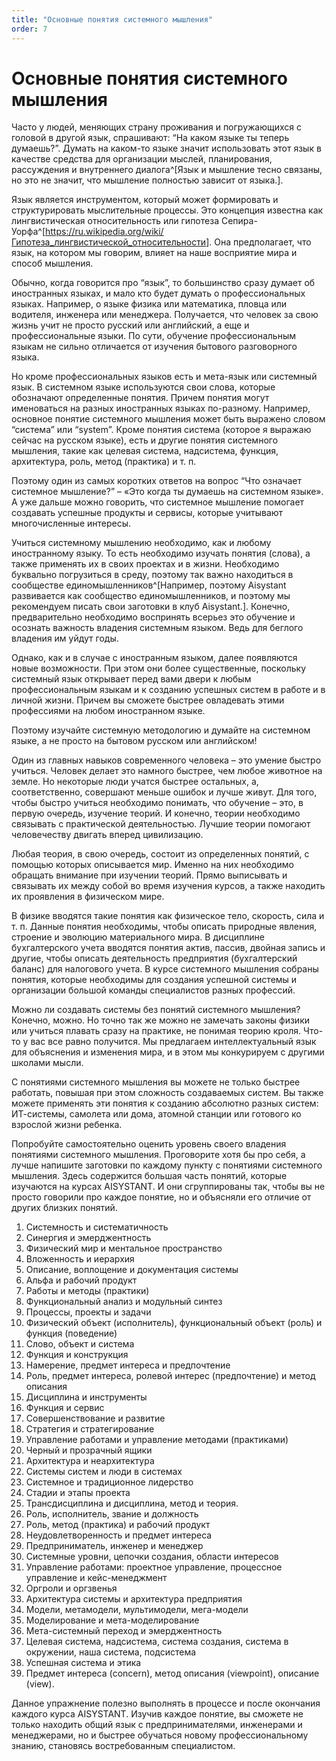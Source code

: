 ```yaml
---
title: "Основные понятия системного мышления"
order: 7
---
```


# Основные понятия системного мышления



Часто у людей, меняющих страну проживания и погружающихся с головой в другой язык, спрашивают: “На каком языке ты теперь думаешь?”. Думать на каком-то языке значит использовать этот язык в качестве средства для организации мыслей, планирования, рассуждения и внутреннего диалога^[Язык и мышление тесно связаны, но это не значит, что мышление полностью зависит от языка.].

Язык является инструментом, который может формировать и структурировать мыслительные процессы. Это концепция известна как лингвистическая относительность или гипотеза Сепира-Уорфа^[<https://ru.wikipedia.org/wiki/Гипотеза_лингвистической_относительности>]. Она предполагает, что язык, на котором мы говорим, влияет на наше восприятие мира и способ мышления.

Обычно, когда говорится про “язык”, то большинство сразу думает об иностранных языках, и мало кто будет думать о профессиональных языках. Например, о языке физика или математика, пловца или водителя, инженера или менеджера. Получается, что человек за свою жизнь учит не просто русский или английский, а еще и профессиональные языки. По сути, обучение профессиональным языкам не сильно отличается от изучения бытового разговорного языка.

Но кроме профессиональных языков есть и мета-язык или системный язык. В системном языке используются свои слова, которые обозначают определенные понятия. Причем понятия могут именоваться на разных иностранных языках по-разному. Например, основное понятие системного мышления может быть выражено словом “система” или “system”. Кроме понятия система (которое я выражаю сейчас на русском языке), есть и другие понятия системного мышления, такие как целевая система, надсистема, функция, архитектура, роль, метод (практика) и т. п.

Поэтому один из самых коротких ответов на вопрос “Что означает системное мышление?” – «Это когда ты думаешь на системном языке». А уже дальше можно говорить, что системное мышление помогает создавать успешные продукты и сервисы, которые учитывают многочисленные интересы.

Учиться системному мышлению необходимо, как и любому иностранному языку. То есть необходимо изучать понятия (слова), а также применять их в своих проектах и в жизни. Необходимо буквально погрузиться в среду, поэтому так важно находиться в сообществе единомышленников^[Например, поэтому Aisystant развивается как сообщество единомышленников, и поэтому мы рекомендуем писать свои заготовки в клуб Aisystant.]. Конечно, предварительно необходимо воспринять всерьез это обучение и осознать важность владения системным языком. Ведь для беглого владения им уйдут годы.

Однако, как и в случае с иностранным языком, далее появляются новые возможности. При этом они более существенные, поскольку системный язык открывает перед вами двери к любым профессиональным языкам и к созданию успешных систем в работе и в личной жизни. Причем вы сможете быстрее овладевать этими профессиями на любом иностранном языке.

Поэтому изучайте системную методологию и думайте на системном языке, а не просто на бытовом русском или английском!

Один из главных навыков современного человека – это умение быстро учиться. Человек делает это намного быстрее, чем любое животное на земле. Но некоторые люди учатся быстрее остальных, а, соответственно, совершают меньше ошибок и лучше живут. Для того, чтобы быстро учиться необходимо понимать, что обучение – это, в первую очередь, изучение теорий. И конечно, теории необходимо связывать с практической деятельностью. Лучшие теории помогают человечеству двигать вперед цивилизацию.

Любая теория, в свою очередь, состоит из определенных понятий, с помощью которых описывается мир. Именно на них необходимо обращать внимание при изучении теорий. Прямо выписывать и связывать их между собой во время изучения курсов, а также находить их проявления в физическом мире.

В физике вводятся такие понятия как физическое тело, скорость, сила и т. п. Данные понятия необходимы, чтобы описать природные явления, строение и эволюцию материального мира. В дисциплине бухгалтерского учета вводятся понятия актив, пассив, двойная запись и другие, чтобы описать деятельность предприятия (бухгалтерский баланс) для налогового учета. В курсе системного мышления собраны понятия, которые необходимы для создания успешной системы и организации большой команды специалистов разных профессий.

Можно ли создавать системы без понятий системного мышления? Конечно, можно. Но точно так же можно не замечать законы физики или учиться плавать сразу на практике, не понимая теорию кроля. Что-то у вас все равно получится. Мы предлагаем интеллектуальный язык для объяснения и изменения мира, и в этом мы конкурируем с другими школами мысли.

С понятиями системного мышления вы можете не только быстрее работать, повышая при этом сложность создаваемых систем. Вы также можете применять эти понятия к созданию абсолютно разных систем: ИТ-системы, самолета или дома, атомной станции или готового ко взрослой жизни ребенка.

Попробуйте самостоятельно оценить уровень своего владения понятиями системного мышления. Проговорите хотя бы про себя, а лучше напишите заготовки по каждому пункту с понятиями системного мышления. Здесь содержится большая часть понятий, которые изучаются на курсах AISYSTANT. И они сгруппированы так, чтобы вы не просто говорили про каждое понятие, но и объясняли его отличие от других близких понятий.

1. Системность и систематичность
2. Синергия и эмерджентность
3. Физический мир и ментальное пространство
4. Вложенность и иерархия
5. Описание, воплощение и документация системы
6. Альфа и рабочий продукт
7. Работы и методы (практики)
8. Функциональный анализ и модульный синтез
9. Процессы, проекты и задачи
10. Физический объект (исполнитель), функциональный объект (роль) и функция (поведение)
11. Слово, объект и система
12. Функция и конструкция
13. Намерение, предмет интереса и предпочтение
14. Роль, предмет интереса, ролевой интерес (предпочтение) и метод описания
15. Дисциплина и инструменты
16. Функция и сервис
17. Совершенствование и развитие
18. Стратегия и стратегирование
19. Управление работами и управление методами (практиками)
20. Черный и прозрачный ящики
21. Архитектура и неархитектура
22. Системы систем и люди в системах
23. Системное и традиционное лидерство
24. Стадии и этапы проекта
25. Трансдисциплина и дисциплина, метод и теория.
26. Роль, исполнитель, звание и должность
27. Роль, метод (практика) и рабочий продукт
28. Неудовлетворенность и предмет интереса
29. Предприниматель, инженер и менеджер
30. Системные уровни, цепочки создания, области интересов
31. Управление работами: проектное управление, процессное управление и кейс-менеджмент
32. Оргроли и оргзвенья
33. Архитектура системы и архитектура предприятия
34. Модели, метамодели, мультимодели, мега-модели
35. Моделирование и мета-моделирование
36. Мета-системный переход и эмерджентность
37. Целевая система, надсистема, система создания, система в окружении, наша система, подсистема
38. Успешная система и этика
39. Предмет интереса (concern), метод описания (viewpoint), описание (view).

Данное упражнение полезно выполнять в процессе и после окончания каждого курса AISYSTANT. Изучив каждое понятие, вы сможете не только находить общий язык с предпринимателями, инженерами и менеджерами, но и быстрее обучаться новому профессиональному знанию, становясь востребованным специалистом.

